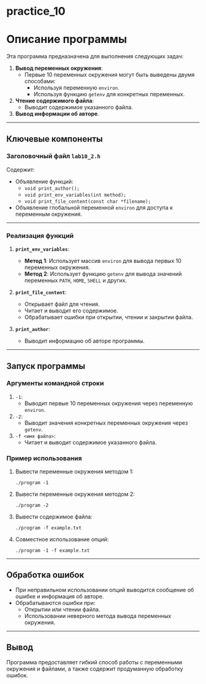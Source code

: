 # practice_10
# Описание программы

Эта программа предназначена для выполнения следующих задач:
1. **Вывод переменных окружения**:
   - Первые 10 переменных окружения могут быть выведены двумя способами:
     - Используя переменную `environ`.
     - Используя функцию `getenv` для конкретных переменных.
2. **Чтение содержимого файла**:
   - Выводит содержимое указанного файла.
3. **Вывод информации об авторе**.

---

## Ключевые компоненты

### Заголовочный файл `lab10_2.h`

Содержит:
- Объявление функций:
  - `void print_author();`
  - `void print_env_variables(int method);`
  - `void print_file_content(const char *filename);`
- Объявление глобальной переменной `environ` для доступа к переменным окружения.

---

### Реализация функций

1. **`print_env_variables`**:
   - **Метод 1**: Использует массив `environ` для вывода первых 10 переменных окружения.
   - **Метод 2**: Использует функцию `getenv` для вывода значений переменных `PATH`, `HOME`, `SHELL` и других.

2. **`print_file_content`**:
   - Открывает файл для чтения.
   - Читает и выводит его содержимое.
   - Обрабатывает ошибки при открытии, чтении и закрытии файла.

3. **`print_author`**:
   - Выводит информацию об авторе программы.

---

## Запуск программы

### Аргументы командной строки

1. `-1`:
   - Выводит первые 10 переменных окружения через переменную `environ`.
2. `-2`:
   - Выводит значения конкретных переменных окружения через `getenv`.
3. `-f <имя файла>`:
   - Читает и выводит содержимое указанного файла.

### Пример использования

1. Вывести переменные окружения методом 1:
   ```
   ./program -1
   ```

2. Вывести переменные окружения методом 2:
   ```
   ./program -2
   ```

3. Вывести содержимое файла:
   ```
   ./program -f example.txt
   ```

4. Совместное использование опций:
   ```
   ./program -1 -f example.txt
   ```

---

## Обработка ошибок

- При неправильном использовании опций выводится сообщение об ошибке и информация об авторе.
- Обрабатываются ошибки при:
  - Открытии или чтении файла.
  - Использовании неверного метода вывода переменных окружения.

---

## Вывод

Программа предоставляет гибкий способ работы с переменными окружения и файлами, а также содержит продуманную обработку ошибок.
